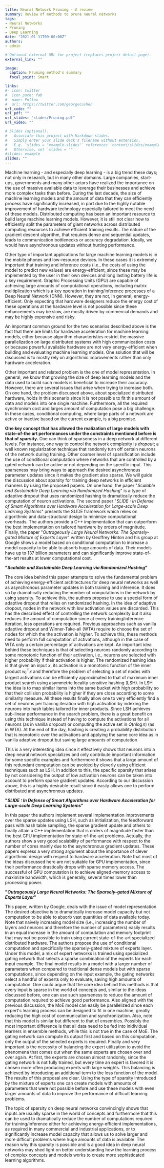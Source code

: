```yaml
---
title: Neural Network Pruning - A review
summary: Review of methods to prune neural networks
tags:
- Neural Networks
- Pruning
- Deep Learning
date: "2021-01-11T00:00:00Z"
authors:
- admin

# Optional external URL for project (replaces project detail page).
external_link: ""

image:
  caption: Pruning method's summary
  focal_point: Smart

links:
#- icon: twitter
#  icon_pack: fab
#  name: Follow
#  url: https://twitter.com/georgecushen
url_code: ""
url_pdf: ""
url_slides: "slides/Pruning.pdf"
url_video: ""

# Slides (optional).
#   Associate this project with Markdown slides.
#   Simply enter your slide deck's filename without extension.
#   E.g. `slides = "example-slides"` references `content/slides/example-slides.md`.
#   Otherwise, set `slides = ""`.
#slides: example
slides: ""
---
```


Machine learning - and especially deep learning - is a big trend these days; not only in research, but in many other domains. Large companies, start-ups, governments and many other actors have realized the importance on the use of massive available data to leverage their businesses and achieve more complex tasks than before. During the last decade, the size of machine learning models and the amount of data that they can efficiently process have significantly increased, in part due to the highly notable improvement of hardware technology especially tailored to meet the need of these models. Distributed computing has been an important resource to build large machine learning models. However, it is still not clear how to efficiently split the parameters of giant networks across distributed computing resources to achieve efficient training results. The nature of the gradient descent algorithm, that requires dense and sequential updates, leads to communication bottlenecks or accuracy degradation. Ideally, we would have asynchronous updates without hurting performance.

Other type of important applications for large machine learning models is in the mobile phones and low-resource devices. In these cases it is extremely important that training and inference costs (i.e., the costs of using the model to predict new values) are energy-efficient, since these may be implemented by the user in their own devices and long lasting battery life is a key requirement. Graphic Processing Units (GPU) are capable of achieving large amounts of computational operations, including matrix multiplication which is a key operation in training/inference processes of a Deep Neural Network (DNN). However, they are not, in general, energy-efficient. Only expecting that hardware designers reduce the energy cost of these operations at the hardware level is not possible since these enhancements may be slow, are mostly driven by commercial demands and may be highly expensive and risky.

An important common ground for the two scenarios described above is the fact that there are limits for hardware acceleration for machine learning models, either because algorithm characteristics restrict the massive parallelization on large distributed systems with high communication costs or because powerful available hardware are not very energy-efficient when building and evaluating machine learning models. One solution that will be discussed is to mostly rely on algorithmic improvements rather than only hardware acceleration.

Other important and related problem is the one of model representation. In general, we know that growing the size of deep learning models and the data used to build such models is beneficial to increase their accuracy. However, there are several issues that arise when trying to increase both. On one hand, the problem discussed above, about specialized distributed hardware, holds in this scenario since it is not possible to fit this amount of data and models into one single machine. Furthermore, all the required synchronism cost and larges amount of computation pose a big challenge. In these cases, conditional computing, where large parts of a network are active or inactive based on the current example, is a big promise. 

**One key concept that has allowed the realization of large models with state-of-the art performances under the constraints mentioned before is that of sparsity.** One can think of sparseness in a deep network at different levels. For instance, one way to control the network complexity is _dropout_; a well known regularization technique that randomly turn off certain neurons of the network during training. Other coarser level of sparsification include the use of conditional computation where networks that are controlled by a gated network can be active or not depending on the specific input. This sparseness may bring ways to approach the desired asynchronous parameter updates since it makes the gradient also sparse. We will guide the discussion about sparsity for training deep networks in efficient manners by using the proposed papers. On one hand, the paper "_Scalable and Sustainable Deep Learning via Randomized Hashing_" is a type of adaptive dropout that uses randomized hashing to dramatically reduce the computation of neuron activations. The second paper "_SLIDE : In Defense of Smart Algorithms over Hardware Acceleration for Large-scale Deep Learning Systems_" presents the SLIDE framework which relies on algorithmic and data-structural design to minimize computational overheads. The authors provide a C++ implementation that can outperform the best implementation on tailored hardware by orders of magnitude. Finally, the paper "_Outrageously Large Neural Networks: The Sparsely-gated Mixture of Experts Layer_" written by Geoffrey Hinton and his group at Google shows a model based on conditional computation to increase a model capacity to be able to absorb huge amounts of data. Their models have up to $137$ billion parameters and can significantly improve state-of-the-art results at lower computational cost.

**"_Scalable and Sustainable Deep Learning via Randomized Hashing_"**

The core idea behind this paper attempts to solve the fundamental problem of achieving energy-efficient architectures for deep neural networks as well as asynchronous parameter updates in both training and inference. It does so by dramatically reducing the number of computations in the network by using sparsity. To achieve this, the authors propose to use a special form of adaptive dropout that relies on randomized hashing. In the idea of adaptive dropout, nodes in the network with low activation values are discarded. This has the described effect of controlling the network complexity but it also reduces the amount of computation since at every training/inference iteration, less operations are required. Previous approaches such as vanilla adaptive dropout and Winner-Take-all (WTA) require to choose the set of nodes for which the the activation is higher. To achieve this, these methods need to perform full computation of activations, although in the case of WTA only a certain percentage of activations are kept. An important idea behind these techniques is that of selecting neurons randomly according to some monotonic function of their activation, i.e., neurons are selected with higher probability if their activation is higher. The randomized hashing idea is that given an input $x$, its activation is a monotonic function of the inner product $w_i^{\top}x$ and therefore the problem of selecting a set of nodes with largest activations can be efficiently approximated to that of maximum inner product search using asymmetric locality sensitive hashing (LSH). In LSH the idea is to map similar items into the same bucket with high probability so that their collision probability is higher if they are close according to some similarity measure. All these results finally allow one to very efficiently find a set of neurons per training iteration with high activation by indexing the neurons into hash tables tailored for inner products. Since LSH achieves sub-linear performance in the search problem, there is a great benefit on using this technique instead of having to compute the activations for all neurons (as in vanilla dropout) or computing the active set in $O(n\log n)$ (as in WTA). At the end of the day, hashing is creating a probability distribution that is monotonic over the activations and applying the same core idea as in vanilla adaptive dropout but saving large amounts of computation.

This is a very interesting idea since it effectively shows that neurons into a deep neural network specializes and only contribute important information for some specific examples and furthermore it shows that a large amount of this redundant computation can be avoided by cleverly using efficient techniques such as LSH. In addition to this, the specific sparsity that arises by not considering the output of low activation neurons can be taken into account to perform sparse gradient updates. According to our discussion above, this is a highly desirable result since it easily allows one to perform distributed and asynchronous updates.

**"_SLIDE : In Defense of Smart Algorithms over Hardware Acceleration for Large-scale Deep Learning Systems_"**

In this paper the authors implement several implementation improvements over the sparse updates using LSH, such as initialization, the feedforward pass with hash table sampling, the sparse gradient update and others to finally attain a C++ implementation that is orders of magnitude faster than the best GPU implementation for state-of-the-art problems. Actually, the authors show a very good scalability of performance with respect to the number of cores mainly due to the asynchronous gradient updates. These papers express a very strong argument about the importance of clever algorithmic design with respect to hardware acceleration. Note that most of the ideas discussed here are not suitable for GPU implementation, since their performance drastically drops with sparse memory access. The successful of GPU computation is to achieve aligned-memory access to maximize bandwidth, which is generally, several times lower than processing power.

**"_Outrageously Large Neural Networks: The Sparsely-gated Mixture of Experts Layer_"**

This paper, written by Google, deals with the issue of model representation. The desired objective is to dramatically increase model capacity but not computation to be able to absorb vast quantities of data available today. Note that naively increasing model size (i.e., increasing the number of layers and neurons and therefore the number of parameters) easily results in an equal increase in the amount of computation and memory footprint that may not be possible to train using current state-of-the-art specialized distributed hardware. The authors propose the use of conditional computation and specifically the sparsely-gated mixture of experts layer. Under this model, a mix of expert networks is trained using specialized gating network that selects a sparse combination of the experts for each input example. The final model results in a model with a larger number of parameters when compared to traditional dense models but with sparse computations, since depending on the input example, the gating networks select a handful of experts only to evaluate, saving high amounts of computation. One could argue that the core idea behind this methods is that every input is sparse in the world of concepts and, similar to the ideas discussed before, one can use such sparseness to reduce the amount of computation required to achieve good performance. Also aligned with the previous discussion, the MoE model can easily be parallelized since each expert's learning process can be designed to fit in one machine, greatly reducing the high cost of communication and synchronization. Also, note that this model is similar but different to that of ensembles. Possibly the most important difference is that all data need to be fed into inidividual learners in ensemble methods, while this is not true in the case of MoE. The gating network can compute its output first and based on this computation, only the output of the selected experts is required. Finally and very important is the necessity of balancing the expert utilization to avoid the phenomena that comes out when the same experts are chosen over and over again. At first, the experts are chosen almost randomly, since the gating network is not fully trained, but every time an expert is favored it is chosen more often producing experts with large weights. This balancing is achieved by introducing an additional term to the loss function of the model. The results of this proposal are clear. Using the type of sparsity introduced by the mixture of experts one can create models with amounts of parameters that were not possible before and use these models with even larger amounts of data to improve the performance of difficult learning problems.

The topic of sparsity on deep neural networks convincingly shows that inputs are usually sparse in the world of concepts and furthermore that this can be used to dramatically reduce the number of computations required for training/inference either for achieving energy-efficient implementations, as required in many commercial and industrial applications, or to significantly increase model capacity that allows us to solve larger and more difficult problems where huge amounts of data is available. The reason why this sparsity is possible and is a good idea in deep neural networks may shed light on better understanding how the learning process of complex concepts and models works to create more sophisticated learning algorithms. 